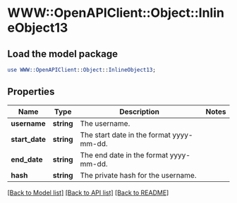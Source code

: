 # WWW::OpenAPIClient::Object::InlineObject13

## Load the model package
```perl
use WWW::OpenAPIClient::Object::InlineObject13;
```

## Properties
Name | Type | Description | Notes
------------ | ------------- | ------------- | -------------
**username** | **string** | The username. | 
**start_date** | **string** | The start date in the format yyyy-mm-dd. | 
**end_date** | **string** | The end date in the format yyyy-mm-dd. | 
**hash** | **string** | The private hash for the username. | 

[[Back to Model list]](../README.md#documentation-for-models) [[Back to API list]](../README.md#documentation-for-api-endpoints) [[Back to README]](../README.md)


